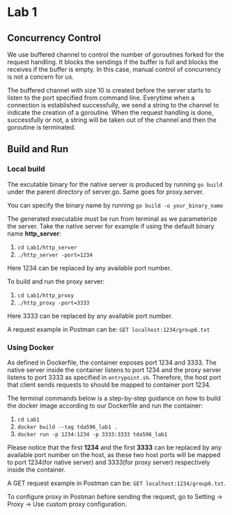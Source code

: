 # Lab 1
## Concurrency Control
We use buffered channel to control the number of goroutines forked for the request handling. It blocks the sendings if the buffer is full and blocks the receives if the buffer is empty. In this case, manual control of concurrency is not a concern for us.

The buffered channel with size 10 is created before the server starts to listen to the port specified from command line. Everytime when a connection is established successfully, we send a string to the channel to indicate the creation of a goroutine. When the request handling is done, successfully or not, a string will be taken out of the channel and then the goroutine is terminated.

## Build and Run
### Local build
The excutable binary for the native server is produced by running `go build` under the parent directory of server.go. Same goes for proxy.server.

You can specify the binary name by running `go build -o your_binary_name`

The generated executable must be run from terminal as we parameterize the server. Take the native server for example if using the default binary name **http_server**:
1. `cd Lab1/http_server`
2. `./http_server -port=1234`

Here 1234 can be replaced by any available port number.

To build and run the proxy server:
1. `cd Lab1/http_proxy`
2. `./http_proxy -port=3333`

Here 3333 can be replaced by any available port number.

A request example in Postman can be: `GET localhost:1234/group6.txt`

### Using Docker
As defined in Dockerfile, the container exposes port 1234 and 3333. The native server inside the container listens to port 1234 and the proxy server listens to port 3333 as specified in `entrypoint.sh`. Therefore, the host port that client sends requests to should be mapped to container port 1234.

The terminal commands below is a step-by-step guidance on how to build the docker image according to our Dockerfile and run the container:

1. `cd Lab1`
2. `docker build --tag tda596_lab1 .`
3. `docker run -p 1234:1234 -p 3333:3333 tda596_lab1`

Please notice that the first **1234** and the first **3333** can be replaced by any available port number on the host, as these two host ports will be mapped to port 1234(for native server) and 3333(for proxy server) respectively inside the container.

A GET request example in Postman can be: `GET localhost:1234/group6.txt`. 

To configure proxy in Postman before sending the request, go to Setting -> Proxy -> Use custom proxy configuration.
